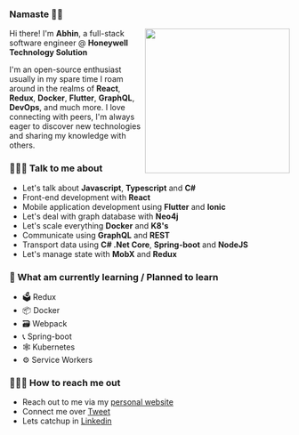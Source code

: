 ### Namaste 🙏🏼

<img align="right" src="https://firebasestorage.googleapis.com/v0/b/pai-profile.appspot.com/o/profile%2Fhero_new.svg?alt=media&token=17aee766-e0c4-40ee-8f54-a82e34445fcb" width="260">

Hi there! I'm **Abhin**, a full-stack software engineer @ **Honeywell Technology Solution** 

I'm an open-source enthusiast usually in my spare time I roam around in the realms of **React**, **Redux**, **Docker**, **Flutter**, **GraphQL**, **DevOps**, and much more. I love connecting with peers, I'm always eager to discover new technologies and sharing my knowledge with others.

### 🙋🏻‍♂️ Talk to me about
* Let's talk about **Javascript**, **Typescript** and **C#**
* Front-end development with **React** 
* Mobile application development using **Flutter** and **Ionic**  
* Let's deal with graph database with **Neo4j**
* Let's scale everything **Docker** and **K8's**
* Communicate using **GraphQL** and **REST**
* Transport data using **C# .Net Core**, **Spring-boot** and **NodeJS**
* Let's manage state with **MobX** and **Redux**

### 📖 What am currently learning / Planned to learn 
* 🗳 Redux 
* 📦 Docker
* 🗃 Webpack
* 📞 Spring-boot
* 🕸 Kubernetes
* ⚙️  Service Workers

### 🤷🏼‍♂️ How to reach me out
* Reach out to me via my [personal website](https://abhinpai.github.io/) 
* Connect me over [Tweet](https://twitter.com/paiabhin)
* Lets catchup in [Linkedin](https://www.linkedin.com/in/abhinpai)